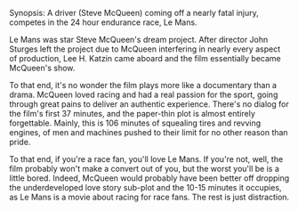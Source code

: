 Synopsis: A driver (Steve McQueen) coming off a nearly fatal injury, competes in the 24 hour endurance race, Le Mans.

Le Mans was star Steve McQueen's dream project. After director John Sturges left the project due to McQueen interfering in nearly every aspect of production, Lee H. Katzin came aboard and the film essentially became McQueen's show. 

To that end, it's no wonder the film plays more like a documentary than a drama. McQueen loved racing and had a real passion for the sport, going through great pains to deliver an authentic experience. There's no dialog for the film's first 37 minutes, and the paper-thin plot is almost entirely forgettable. Mainly, this is 106 minutes of squealing tires and revving engines, of men and machines pushed to their limit for no other reason than pride. 

To that end, if you're a race fan, you'll love Le Mans. If you're not, well, the film probably won't make a convert out of you, but the worst you'll be is a little bored. Indeed, McQueen would probably have been better off dropping the underdeveloped love story sub-plot and the 10-15 minutes it occupies, as Le Mans is a movie about racing for race fans. The rest is just distraction.
